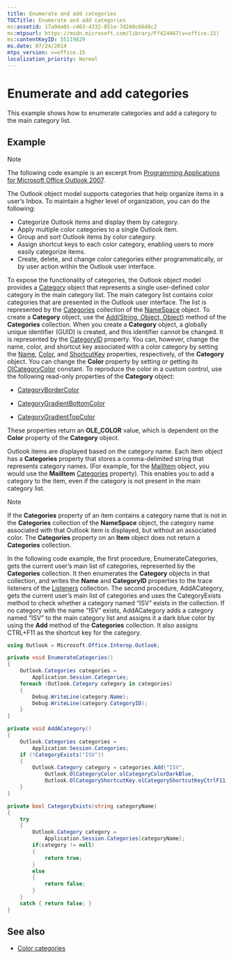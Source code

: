 ```yaml
---
title: Enumerate and add categories
TOCTitle: Enumerate and add categories
ms:assetid: 17a94a01-c463-4332-851e-7d280c66d8c2
ms:mtpsurl: https://msdn.microsoft.com/library/Ff424467(v=office.15)
ms:contentKeyID: 55119829
ms.date: 07/24/2014
mtps_version: v=office.15
localization_priority: Normal
---
```


# Enumerate and add categories

This example shows how to enumerate categories and add a category to the main category list.

## Example

> [!NOTE] 
> The following code example is an excerpt from [Programming Applications for Microsoft Office Outlook 2007](https://www.amazon.com/gp/product/0735622493?ie=UTF8&tag=msmsdn-20&linkCode=as2&camp=1789&creative=9325&creativeASIN=0735622493).

The Outlook object model supports categories that help organize items in a user’s Inbox. To maintain a higher level of organization, you can do the following:

- Categorize Outlook items and display them by category.
- Apply multiple color categories to a single Outlook item.
- Group and sort Outlook items by color category.
- Assign shortcut keys to each color category, enabling users to more easily categorize items.
- Create, delete, and change color categories either programmatically, or by user action within the Outlook user interface.

To expose the functionality of categories, the Outlook object model provides a [Category](https://msdn.microsoft.com/library/bb623480\(v=office.15\)) object that represents a single user-defined color category in the main category list. The main category list contains color categories that are presented in the Outlook user interface. The list is represented by the [Categories](https://msdn.microsoft.com/library/bb623535\(v=office.15\)) collection of the [NameSpace](https://msdn.microsoft.com/library/bb645857\(v=office.15\)) object. To create a **Category** object, use the [Add(String, Object, Object)](https://msdn.microsoft.com/library/bb623093\(v=office.15\)) method of the **Categories** collection. When you create a **Category** object, a globally unique identifier (GUID) is created, and this identifier cannot be changed. It is represented by the [CategoryID](https://msdn.microsoft.com/library/bb647100\(v=office.15\)) property. You can, however, change the name, color, and shortcut key associated with a color category by setting the [Name](https://msdn.microsoft.com/library/bb645577\(v=office.15\)), [Color](https://msdn.microsoft.com/library/bb612316\(v=office.15\)), and [ShortcutKey](https://msdn.microsoft.com/library/bb644944\(v=office.15\)) properties, respectively, of the **Category** object. You can change the **Color** property by setting or getting its [OlCategoryColor](https://msdn.microsoft.com/library/bb608974\(v=office.15\)) constant. To reproduce the color in a custom control, use the following read-only properties of the **Category** object:

  - [CategoryBorderColor](https://msdn.microsoft.com/library/bb610083\(v=office.15\))

  - [CategoryGradientBottomColor](https://msdn.microsoft.com/library/bb647357\(v=office.15\))

  - [CategoryGradientTopColor](https://msdn.microsoft.com/library/bb623975\(v=office.15\))

These properties return an **OLE\_COLOR** value, which is dependent on the **Color** property of the **Category** object.

Outlook items are displayed based on the category name. Each item object has a **Categories** property that stores a comma-delimited string that represents category names. (For example, for the [MailItem](https://msdn.microsoft.com/library/bb643865\(v=office.15\)) object, you would use the **MailItem** [Categories](https://msdn.microsoft.com/library/bb646442\(v=office.15\)) property). This enables you to add a category to the item, even if the category is not present in the main category list.


> [!NOTE]
> If the **Categories** property of an item contains a category name that is not in the **Categories** collection of the **NameSpace** object, the category name associated with that Outlook item is displayed, but without an associated color. The **Categories** property on an **Item** object does not return a **Categories** collection.

In the following code example, the first procedure, EnumerateCategories, gets the current user’s main list of categories, represented by the **Categories** collection. It then enumerates the **Category** objects in that collection, and writes the **Name** and **CategoryID** properties to the trace listeners of the [Listeners](https://msdn.microsoft.com/library/system.diagnostics.debug.listeners.aspx) collection. The second procedure, AddACategory, gets the current user’s main list of categories and uses the CategoryExists method to check whether a category named “ISV” exists in the collection. If no category with the name “ISV” exists, AddACategory adds a category named “ISV” to the main category list and assigns it a dark blue color by using the **Add** method of the **Categories** collection. It also assigns CTRL+F11 as the shortcut key for the category.

```csharp
using Outlook = Microsoft.Office.Interop.Outlook;
```


```csharp
private void EnumerateCategories()
{
    Outlook.Categories categories =
        Application.Session.Categories;
    foreach (Outlook.Category category in categories)
    {
        Debug.WriteLine(category.Name);
        Debug.WriteLine(category.CategoryID);
    }
}

private void AddACategory()
{
    Outlook.Categories categories =
        Application.Session.Categories;
    if (!CategoryExists("ISV"))
    {
        Outlook.Category category = categories.Add("ISV",
            Outlook.OlCategoryColor.olCategoryColorDarkBlue,
            Outlook.OlCategoryShortcutKey.olCategoryShortcutKeyCtrlF11);
    }
}

private bool CategoryExists(string categoryName)
{
    try
    {
        Outlook.Category category = 
            Application.Session.Categories[categoryName];
        if(category != null)
        {
            return true;
        }
        else
        {
            return false;
        }
    }
    catch { return false; }
}
```

## See also

- [Color categories](color-categories.md)

